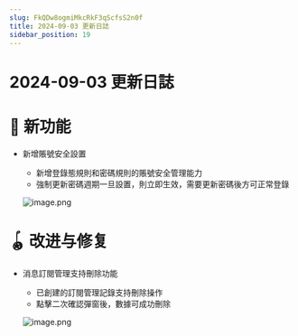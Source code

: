 ```yaml
---
slug: FkQDw8ogmiMkcRkF3qScfsS2n0f
title: 2024-09-03 更新日誌
sidebar_position: 19
---
```



# 2024-09-03 更新日誌


# 🎉 新功能

- 新增賬號安全設置
    - 新增登錄態規則和密碼規則的賬號安全管理能力
    - 強制更新密碼週期一旦設置，則立即生效，需要更新密碼後方可正常登錄

    ![image.png](/assets/f4207ab6ee89ee19ab6504e040167b50.png)


# 🪀 改进与修复

- 消息訂閱管理支持刪除功能
    - 已創建的訂閱管理記錄支持刪除操作
    - 點擊二次確認彈窗後，數據可成功刪除

    ![image.png](/assets/9ecc146b725240b44f84a891b0004346.png)

